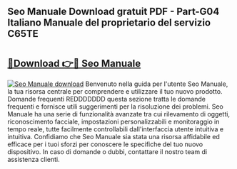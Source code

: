 ## Seo Manuale Download gratuit PDF - Part-G04 Italiano Manuale del proprietario del servizio C65TE

# <h2><a href="http://df9aozg.blite.top/?on=Seo+Manuale">🔗Download 👉🔴 Seo Manuale</a></h2>

[![Seo Manuale download](https://i.imgur.com/lujVjoI.png)](http://df9aozg.blite.top/?on=Seo+Manuale)
Benvenuto nella guida per l'utente Seo Manuale, la tua risorsa centrale per comprendere e utilizzare il tuo nuovo prodotto. Domande frequenti REDDDDDDD questa sezione tratta le domande frequenti e fornisce utili suggerimenti per la risoluzione dei problemi. Seo Manuale ha una serie di funzionalità avanzate tra cui rilevamento di oggetti, riconoscimento facciale, impostazioni personalizzabili e monitoraggio in tempo reale, tutte facilmente controllabili dall'interfaccia utente intuitiva e intuitiva. Confidiamo che Seo Manuale sia stata una risorsa affidabile ed efficace per i tuoi sforzi per conoscere le specifiche del tuo nuovo dispositivo. In caso di domande o dubbi, contattare il nostro team di assistenza clienti.
